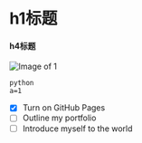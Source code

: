 # h1标题
#### h4标题
![Image of 1](https://octodex.github.com/images/parentocats-graduation_day.png)
```
python
a=1
```
- [x] Turn on GitHub Pages
- [ ] Outline my portfolio
- [ ] Introduce myself to the world
